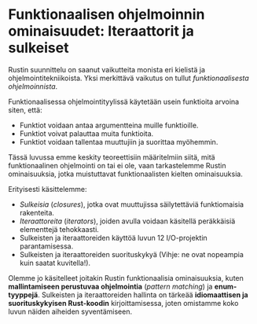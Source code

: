 # Funktionaalisen ohjelmoinnin ominaisuudet: Iteraattorit ja sulkeiset

Rustin suunnittelu on saanut vaikutteita monista eri kielistä ja ohjelmointitekniikoista.
Yksi merkittävä vaikutus on tullut _funktionaalisesta ohjelmoinnista_.

Funktionaalisessa ohjelmointityylissä käytetään usein funktioita arvoina siten, että:

- Funktiot voidaan antaa argumentteina muille funktioille.
- Funktiot voivat palauttaa muita funktioita.
- Funktiot voidaan tallentaa muuttujiin ja suorittaa myöhemmin.

Tässä luvussa emme keskity teoreettisiin määritelmiin siitä, mitä funktionaalinen ohjelmointi
on tai ei ole, vaan tarkastelemme Rustin ominaisuuksia, jotka muistuttavat funktionaalisten kielten ominaisuuksia.

Erityisesti käsittelemme:

- _Sulkeisia_ (*closures*), jotka ovat muuttujissa säilytettäviä funktiomaisia rakenteita.
- _Iteraattoreita_ (*iterators*), joiden avulla voidaan käsitellä peräkkäisiä elementtejä tehokkaasti.
- Sulkeisten ja iteraattoreiden käyttöä luvun 12 I/O-projektin parantamisessa.
- Sulkeisten ja iteraattoreiden suorituskykyä (Vihje: ne ovat nopeampia kuin saatat kuvitella!).

Olemme jo käsitelleet joitakin Rustin funktionaalisia ominaisuuksia, kuten **mallintamiseen perustuvaa ohjelmointia** (*pattern matching*) ja **enum-tyyppejä**.
Sulkeisten ja iteraattoreiden hallinta on tärkeää **idiomaattisen ja suorituskykyisen Rust-koodin** kirjoittamisessa, joten omistamme koko luvun näiden aiheiden syventämiseen.
